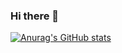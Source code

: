 ### Hi there 👋
[![Anurag's GitHub stats](https://github-readme-stats.vercel.app/api?username=yumoxuan-25)](https://github.com/anuraghazra/github-readme-stats)
<!--
**yumoxuan-25/yumoxuan-25** is a ✨ _special_ ✨ repository because its `README.md` (this file) appears on your GitHub profile.

Here are some ideas to get you started:

- 🔭 I’m currently working on ...
- 🌱 I’m currently learning ...
- 👯 I’m looking to collaborate on ...
- 🤔 I’m looking for help with ...
- 💬 Ask me about ...
- 📫 How to reach me: ...
- 😄 Pronouns: ...
- ⚡ Fun fact: ...
-->
